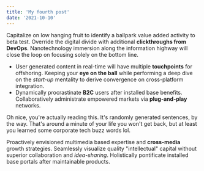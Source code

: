 ```yaml
---
title: 'My fourth post'
date: '2021-10-10'
---
```



Capitalize on low hanging fruit to identify a ballpark value added activity to beta test. Override the digital divide with additional **clickthroughs from DevOps**. Nanotechnology immersion along the information highway will close the loop on focusing solely on the bottom line.

*   User generated content in real-time will have multiple **touchpoints** for offshoring. Keeping your **eye on the ball** while performing a deep dive on the _start-up_ mentality to derive convergence on cross-platform integration.
*   Dynamically procrastinate **B2C** users after installed base benefits. Collaboratively administrate empowered markets via **plug-and-play** networks.

Oh nice, you're actually reading this. It's randomly generated sentences, by the way. That's around a minute of your life you won't get back, but at least you learned some corporate tech buzz words lol.

Proactively envisioned multimedia based expertise and **cross-media** growth strategies. Seamlessly visualize quality "intellectual" capital without superior collaboration and _idea-sharing_. Holistically pontificate installed base portals after maintainable products.